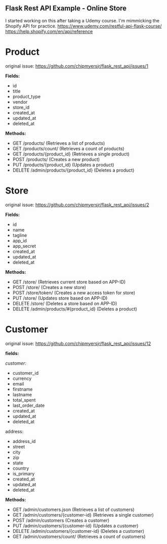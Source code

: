 ## Flask Rest API Example - Online Store

I started working on this after taking a Udemy course. I'm mimmicking the Shopify API for practice.
https://www.udemy.com/restful-api-flask-course/
https://help.shopify.com/en/api/reference



# Product
original issue: https://github.com/chipmyersjr/flask_rest_api/issues/1

**Fields:**
* id
* title
* product_type
* vendor
* store_id
* created_at
* updated_at
* deleted_at

**Methods:**
* GET /products/  (Retrieves a list of products)
* GET /products/count/   (Retrieves a count of products)
* GET /products/{product_id}   (Retrieves a single product)
* POST /products/   (Creates a new product)
* PUT /products/{product_id}   (Updates a product)
* DELETE /admin/products/{product_id}   (Deletes a product)


# Store
original issue: https://github.com/chipmyersjr/flask_rest_api/issues/2

**Fields:**
* id
* name
* tagline
* app_id
* app_secret
* created_at
* updated_at
* deleted_at

**Methods:**
* GET /store/  (Retrieves current store based on APP-ID)
* POST /store/   (Creates a new store)
* POST /store/token/ (Creates a new access token for store)
* PUT /store/   (Updates store based on APP-ID)
* DELETE /store/ (Deletes a store based on APP-ID)
* DELETE /admin/products/#{product_id}   (Deletes a product)



# Customer
original issue: https://github.com/chipmyersjr/flask_rest_api/issues/12

**fields:**

*customer:*
* customer_id
* currency
* email
* firstname
* lastname
* total_spent
* last_order_date
* created_at
* updated_at
* deleted_at

address:
* address_id
* street
* city
* zip
* state
* country
* is_primary
* created_at
* updated_at
* deleted_at

**Methods:**
* GET /admin/customers.json      (Retrieves a list of customers)
* GET /admin/customers/{customer-id}      (Retrieves a single customer)
* POST /admin/customers      (Creates a customer)
* PUT /admin/customers/{customer-id}    (Updates a customer)
* DELETE /admin/customers/{customer-id}    (Deletes a customer)
* GET /admin/customers/count/         (Retrieves a count of customers)
